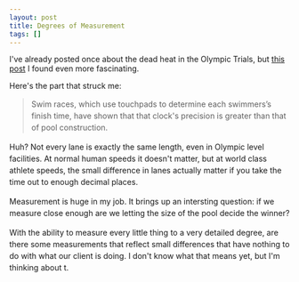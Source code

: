 ```yaml
---
layout: post
title: Degrees of Measurement
tags: []
---
```


<p>
I've already posted once about the dead heat in the Olympic Trials, but <a href="http://www.readwriteweb.com/archives/dead-heat-in-olympic-trial-reveals-limitations-in-finish-line-tech.php">this post</a> I found even more fascinating.

</p>
<p>
Here's the part that struck me:

</p>
<blockquote>
<p>
<span style="font-size:14px;line-height:21px;text-align:left;">Swim races, which use touchpads to determine each swimmers&rsquo;s finish time, have shown that that clock's precision is greater than that of pool construction.</span>

</p>
</blockquote>
<p>
<span style="font-size:14px;line-height:21px;text-align:left;">Huh? Not every lane is exactly the same length, even in Olympic level facilities. At normal human speeds it doesn't matter, but at world class athlete speeds, the small difference in lanes actually matter if you take the time out to enough decimal places.</span>

</p>
<p>
<span style="font-size:14px;line-height:21px;text-align:left;">Measurement is huge in my job. It brings up an intersting question: if we measure close enough are we letting the size of the pool decide the winner?</span>

</p>
<p>
<span style="font-size:14px;line-height:21px;text-align:left;">With the ability to measure every little thing to a very detailed degree, are there some measurements that reflect small differences that have nothing to do with what our client is doing. I don't know what that means yet, but I'm thinking about t.</span>

</p>
